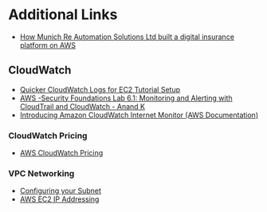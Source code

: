 # Additional Links
- [How Munich Re Automation Solutions Ltd built a digital insurance platform on AWS](https://aws.amazon.com/blogs/architecture/how-munich-re-automation-solutions-ltd-built-a-digital-insurance-platform-on-aws/)

## CloudWatch
- [Quicker CloudWatch Logs for EC2 Tutorial Setup](https://www.youtube.com/watch?v=ZCHwJLqPLj8&ab_channel=StephaneMaarek)
- [AWS -Security Foundations Lab 6.1: Monitoring and Alerting with CloudTrail and CloudWatch - Anand K](https://www.youtube.com/watch?v=3kTcjrOZ2k0&ab_channel=AnandK)
- [Introducing Amazon CloudWatch Internet Monitor (AWS Documentation)](https://aws.amazon.com/blogs/networking-and-content-delivery/introducing-amazon-cloudwatch-internet-monitor/)
<!-- ### CloudTrail Pricing -->
<!-- - [AWS CloudTrail Pricing](https://aws.amazon.com/cloudtrail/pricing/) -->
### CloudWatch Pricing
- [AWS CloudWatch Pricing](httpshttps://aws.amazon.com/cloudwatch/pricing/://aws.amazon.com/cloudwatch/pricing/)

### VPC Networking
- [Configuring your Subnet](https://docs.aws.amazon.com/vpc/latest/userguide/modify-subnets.html#subnet-public-ip)
- [AWS EC2 IP Addressing](https://docs.aws.amazon.com/AWSEC2/latest/UserGuide/using-instance-addressing.html) 
